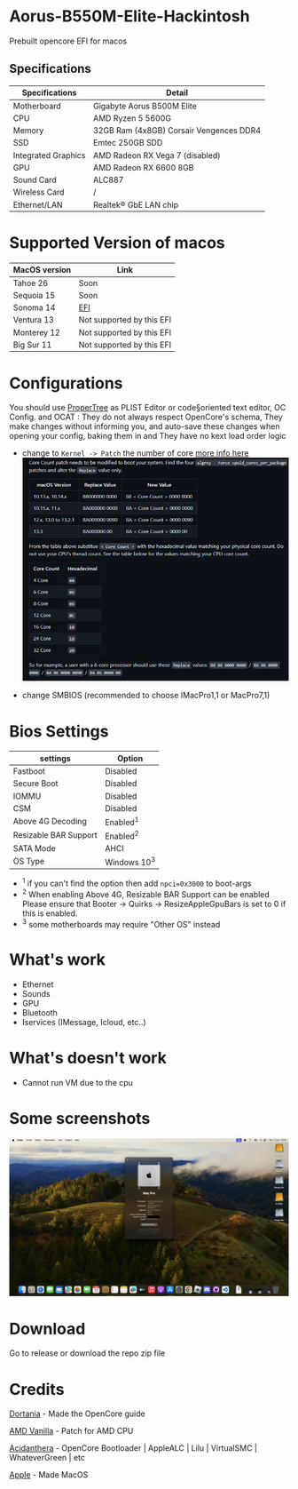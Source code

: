 # Aorus-B550M-Elite-Hackintosh

Prebuilt opencore EFI for macos

## Specifications

| Specifications      | Detail                                      |
| ------------------- | ------------------------------------------- |
| Motherboard         | Gigabyte Aorus B500M Elite                  |
| CPU                 | AMD Ryzen 5 5600G                           |
| Memory              | 32GB Ram (4x8GB) Corsair Vengences DDR4     |
| SSD                 | Emtec 250GB SDD                             |
| Integrated Graphics | AMD Radeon RX Vega 7 (disabled)             |
| GPU                 | AMD Radeon RX 6600 8GB                      |
| Sound Card          | ALC887                                      |
| Wireless Card       | /                                           |
| Ethernet/LAN        | Realtek® GbE LAN chip                       |

# Supported Version of macos
| MacOS version       | Link                                        |
| ------------------- | ------------------------------------------- |
| Tahoe 26            |  Soon                 |
| Sequoia 15          |  Soon                 |
| Sonoma 14           |  [EFI](https://github.com/GeantW0rld/Aorus-B550M-Elite-Hackintosh/tree/main/Sonoma)                |
| Ventura 13          |  Not supported by this EFI                 |
| Monterey 12         |  Not supported by this EFI                 |
| Big Sur 11          |  Not supported by this EFI                 |

# Configurations
You should use [ProperTree](https://github.com/corpnewt/ProperTree) as PLIST Editor or code§oriented text editor, OC Config. and OCAT : They do not always respect OpenCore's schema, They make changes without informing you, and auto-save these changes when opening your config, baking them in and They have no kext load order logic

- change to `Kernel -> Patch` the number of core [more info here](https://dortania.github.io/OpenCore-Install-Guide/AMD/zen.html#patch-2)
![Screenshot](./Images/amd.png)

- change SMBIOS (recommended to choose IMacPro1,1 or MacPro7,1)

# Bios Settings
| settings            | Option                                      |
| ------------------- | ------------------------------------------- |
| Fastboot            |  Disabled                 |
| Secure Boot            |  Disabled                 |
| IOMMU            |  Disabled                 |
| CSM            |  Disabled                 |
| Above 4G Decoding            |  Enabled<sup>1</sup>                 |
| Resizable BAR Support           |  Enabled<sup>2</sup>                  |
| SATA Mode           |  AHCI                  |
| OS Type          |  Windows 10<sup>3</sup>                  |

- <sup>1</sup> if you can't find the option then add `npci=0x3000` to boot-args
- <sup>2</sup> When enabling Above 4G, Resizable BAR Support can be enabled Please ensure that Booter -> Quirks -> ResizeAppleGpuBars is set to 0 if this is enabled.
- <sup>3</sup> some motherboards may require "Other OS" instead

# What's work
- Ethernet
- Sounds
- GPU
- Bluetooth
- Iservices (IMessage, Icloud, etc..)

# What's doesn't work
- Cannot run VM due to the cpu

# Some screenshots
![Screenshot](./Images/info.png)

# Download
Go to release or download the repo zip file

# Credits
[Dortania](https://dortania.github.io/OpenCore-Install-Guide/) - Made the OpenCore guide

[AMD Vanilla](https://github.com/AMD-OSX/AMD_Vanilla) - Patch for AMD CPU

[Acidanthera](https://github.com/acidanthera) - OpenCore Bootloader |  AppleALC | Lilu | VirtualSMC | WhateverGreen | etc

[Apple](https://www.apple.com/) - Made MacOS
